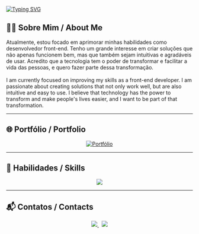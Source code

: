 [![Typing SVG](https://readme-typing-svg.demolab.com?font=Roboto+Mono&weight=400&size=26&pause=1000&color=fff&center=true&width=1000&lines=%3Cigorbarr3to%2F%3E;Front-End+Developer)](https://git.io/typing-svg)

## 🧑‍💻 Sobre Mim / About Me

Atualmente, estou focado em aprimorar minhas habilidades como desenvolvedor front-end. Tenho um grande interesse em criar soluções que não apenas funcionem bem, mas que também sejam intuitivas e agradáveis de usar. Acredito que a tecnologia tem o poder de transformar e facilitar a vida das pessoas, e quero fazer parte dessa transformação. 
<br><br>
I am currently focused on improving my skills as a front-end developer. I am passionate about creating solutions that not only work well, but are also intuitive and easy to use. I believe that technology has the power to transform and make people's lives easier, and I want to be part of that transformation.

---

## 🌐 Portfólio / Portfolio

<p align="center">
  <a href="https://igorbarr3to-portifolio.vercel.app" target="_blank">
     <img src="https://img.shields.io/badge/Acessar%20Portf%C3%B3lio-%231F1F1F?style=for-the-badge&logo=vercel&logoColor=white" alt="Portfólio" />
  </a>
</p>

---

## 🚀 Habilidades / Skills

<p align="center">
  <img src="https://skillicons.dev/icons?i=html,css,js,ts,react,nextjs,figma" />
</p>

---

## 📬 Contatos / Contacts

<p align="center">
  <a href="https://www.linkedin.com/in/igor-barreto11/" target="_blank">
    <img src="https://img.shields.io/badge/LinkedIn-0A66C2?style=for-the-badge&logo=linkedin&logoColor=white" />
  </a>
  &nbsp;
  <a href="mailto:igorbarreto1110@gmail.com">
    <img src="https://img.shields.io/badge/E--mail-D14836?style=for-the-badge&logo=gmail&logoColor=white" />
  </a>
</p>
